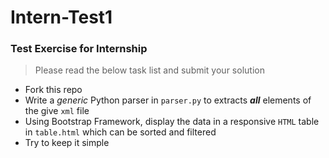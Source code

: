 # Intern-Test1

### Test Exercise for Internship

> Please read the below task list and submit your solution

- Fork this repo 
- Write a *generic* Python parser in `parser.py` to extracts ***all*** elements of the give `xml` file 
- Using Bootstrap Framework, display the data in a responsive `HTML` table in `table.html` which can be sorted and filtered
- Try to keep it simple
